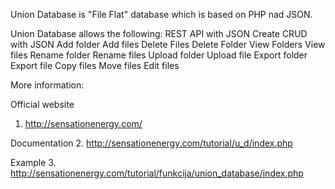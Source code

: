 Union Database is "File Flat" database which is based on PHP nad JSON.

Union Database allows the following:
REST API with JSON
Create CRUD with JSON
Add folder
Add files
Delete Files
Delete Folder
View Folders
View files
Rename folder
Rename files
Upload folder
Upload file
Export folder
Export file
Copy files
Move files
Edit files

More information:

Official website
1. http://sensationenergy.com/

Documentation
2. http://sensationenergy.com/tutorial/u_d/index.php

Example
3. http://sensationenergy.com/tutorial/funkcija/union_database/index.php
